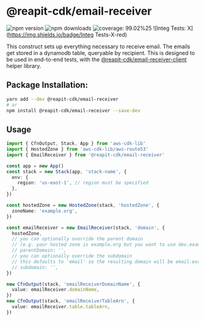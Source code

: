 # @reapit-cdk/email-receiver


![npm version](https://img.shields.io/npm/v/@reapit-cdk/email-receiver) ![npm downloads](https://img.shields.io/npm/dm/@reapit-cdk/email-receiver) ![coverage: 99.02%25](https://img.shields.io/badge/coverage-99.02%25-green) ![Integ Tests: X](https://img.shields.io/badge/Integ Tests-X-red)

This construct sets up everything necessary to receive email. The emails get stored in a dynamodb table, queryable by recipient. This is designed to be used in end-to-end tests, with the [@reapit-cdk/email-receiver-client](../../libs/email-receiver-client) helper library.

## Package Installation:

```sh
yarn add --dev @reapit-cdk/email-receiver
# or
npm install @reapit-cdk/email-receiver --save-dev
```

## Usage
```ts
import { CfnOutput, Stack, App } from 'aws-cdk-lib'
import { HostedZone } from 'aws-cdk-lib/aws-route53'
import { EmailReceiver } from '@reapit-cdk/email-receiver'

const app = new App()
const stack = new Stack(app, 'stack-name', {
  env: {
    region: 'us-east-1', // region must be specified
  },
})

const hostedZone = new HostedZone(stack, 'hostedZone', {
  zoneName: 'example.org',
})

const emailReceiver = new EmailReceiver(stack, 'domain', {
  hostedZone,
  // you can optionally override the parent domain
  // (e.g. your hosted zone is example.org but you want to use dev.example.org)
  // parentDomain: '',
  // you can optionally override the subdomain
  // this defaults to 'email' so the resulting domain will be email.example.org
  // subdomain: '',
})

new CfnOutput(stack, 'emailReceiverDomainName', {
  value: emailReceiver.domainName,
})
new CfnOutput(stack, 'emailReceiverTableArn', {
  value: emailReceiver.table.tableArn,
})

```